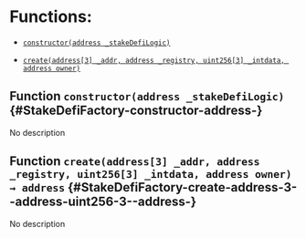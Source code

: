 # Functions:

- [`constructor(address _stakeDefiLogic)`](#StakeDefiFactory-constructor-address-)

- [`create(address[3] _addr, address _registry, uint256[3] _intdata, address owner)`](#StakeDefiFactory-create-address-3--address-uint256-3--address-)

## Function `constructor(address _stakeDefiLogic)` {#StakeDefiFactory-constructor-address-}

No description

## Function `create(address[3] _addr, address _registry, uint256[3] _intdata, address owner) → address` {#StakeDefiFactory-create-address-3--address-uint256-3--address-}

No description
